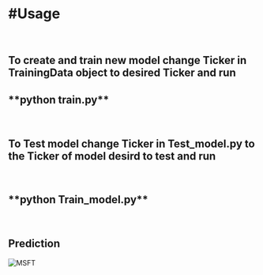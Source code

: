 <H1><strong>#Usage</strong></H1>
<br>
<H2>To create and train new model change Ticker in TrainingData object to desired Ticker and run</H2?
<br>
  <H2>**python train.py**</H2>
<br>
  <H2>To Test model change Ticker in Test_model.py to the Ticker of model desird to test and run</H2>
<br>
  <H2>**python Train_model.py**</H2>
<br>
<H2>Prediction</H2>

![MSFT](https://user-images.githubusercontent.com/32850887/107524568-ee99d180-6bdb-11eb-866a-7eeaf46a8b15.png)
